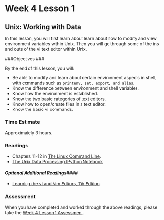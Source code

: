 # Week 4 Lesson 1 #
## Unix: Working with Data ##

In this lesson, you will first learn about learn about how to modify and view environment variables within Unix.  Then you will go through some of the ins and outs of the vi text editor within Unix.

###Objectives ###

By the end of this lesson, you will:

- Be able to modify and learn about certain environment aspects in shell, with commands such as ```printenv, set, export, and alias```.
- Know the difference between environment and shell variables.
- Know how the environment is established.
- Know the two basic categories of text editors.
- Know how to open/create files in a text editor.
- Know the basic vi commands.

### Time Estimate ###

Approximately 3 hours.

### Readings ####

- Chapters 11-12 in [The Linux Command Line](http://sourceforge.net/projects/linuxcommand/?source=dlp).
- [The Unix Data Processing IPython Notebook](notebooks/unixdp.ipynb) 

#### *Optional Additional Readings*####

- [Learning the vi and Vim Editors, 7th Edition](http://proquest.safaribooksonline.com.proxy2.library.illinois.edu/book/programming/vi/9780596529833)

### Assessment ###

When you have completed and worked through the above readings, please take the [Week 4 Lesson 1 Assessment](https://learn.illinois.edu/mod/quiz/view.php?id=1682661).
